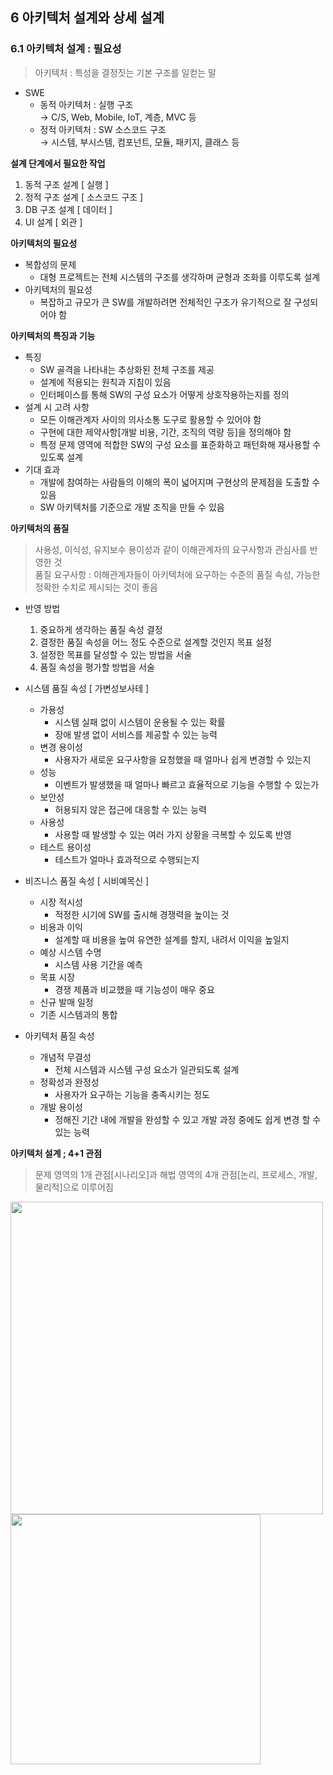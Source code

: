 <head>
    <style>
        .imp{
            color : red;
            font-weight : bold;
        }
    </style>
</head>

## 6 아키텍처 설계와 상세 설계
### 6.1 아키텍처 설계 : 필요성
> 아키텍처 : 특성을 결정짓는 기본 구조를 일컫는 말

- SWE
    + 동적 아키텍처 : 실행 구조  
    &rarr; C/S, Web, Mobile, IoT, 계층, MVC 등
    + 정적 아키텍처 : SW 소스코드 구조  
    &rarr; 시스템, 부시스템, 컴포넌트, 모듈, 패키지, 클래스 등

**설계 단계에서 필요한 작업**
1. 동적 구조 설계 [ 실행 ]
1. 정적 구조 설계 [ 소스코드 구조 ]
1. DB 구조 설계 [ 데이터 ]
1. UI 설계 [ 외관 ]

**아키텍처의 필요성**  
- 복합성의 문제
  + 대형 프로젝트는 전체 시스템의 구조를 생각하며 균형과 조화를 이루도록 설계
- 아키텍처의 필요성
  + 복잡하고 규모가 큰 SW를 개발하려면 전체적인 구조가 유기적으로 잘 구성되어야 함

**아키텍처의 특징과 기능**
- 특징
  + SW 골격을 나타내는 추상화된 전체 구조를 제공
  + 설계에 적용되는 원칙과 지침이 있음
  + 인터페이스를 통해 SW의 구성 요소가 어떻게 상호작용하는지를 정의
- 설계 시 고려 사항
  + 모든 이해관계자 사이의 의사소통 도구로 활용할 수 있어야 함
  + 구현에 대한 제약사항[개발 비용, 기간, 조직의 역량 등]을 정의해야 함
  + 특정 문제 영역에 적합한 SW의 구성 요소를 표준화하고 패턴화해 재사용할 수 있도록 설계
- 기대 효과
  + 개발에 참여하는 사람들의 이해의 폭이 넓어지며 구현상의 문제점을 도출할 수 있음
  + SW 아키텍처를 기준으로 개발 조직을 만들 수 있음

**아키텍처의 품질**
> 사용성, 이식성, 유지보수 용이성과 같이 이해관계자의 요구사항과 관심사를 반영한 것  
> 품질 요구사항 : 이해관계자들이 아키텍처에 요구하는 수준의 품질 속성, 가능한 정확한 수치로 제시되는 것이 좋음

- 반영 방법
    1. 중요하게 생각하는 품질 속성 결정
    1. 결정한 품질 속성을 어느 정도 수준으로 설계할 것인지 목표 설정
    1. 설정한 목표를 달성할 수 있는 방법을 서술
    1. 품질 속성을 평가할 방법을 서술

- 시스템 품질 속성 [ 가변성보사테 ]
  + 가용성
    * 시스템 실패 없이 시스템이 운용될 수 있는 확률
    * 장애 발생 없이 서비스를 제공할 수 있는 능력
  + 변경 용이성
    * 사용자가 새로운 요구사항을 요청했을 때 얼마나 쉽게 변경할 수 있는지
  + 성능
    * 이벤트가 발생했을 때 얼마나 빠르고 효율적으로 기능을 수행할 수 있는가
  + 보안성
    * 허용되지 않은 접근에 대응할 수 있는 능력
  + 사용성
    * 사용할 때 발생할 수 있는 여러 가지 상황을 극복할 수 있도록 반영
  + 테스트 용이성
    * 테스트가 얼마나 효과적으로 수행되는지
- 비즈니스 품질 속성 [ 시비예목신 ]
  + 시장 적시성
    * 적정한 시기에 SW를 출시해 경쟁력을 높이는 것
  + 비용과 이익
    * 설계할 때 비용을 높여 유연한 설계를 할지, 내려서 이익을 높일지
  + 예상 시스템 수명
    * 시스템 사용 기간을 예측
  + 목표 시장
    * 경쟁 제품과 비교했을 때 기능성이 매우 중요
  + 신규 발매 일정
  + 기존 시스템과의 통합
- 아키텍처 품질 속성
  + 개념적 무결성
    * 전체 시스템과 시스템 구성 요소가 일관되도록 설계
  + 정확성과 완정성
    * 사용자가 요구하는 기능을 충족시키는 정도
  + 개발 용이성
    * 정해진 기간 내에 개발을 완성할 수 있고 개발 과정 중에도 쉽게 변경 할 수 있는 능력

**아키텍처 설계 ; 4+1 관점**
> 문제 영역의 1개 관점[시나리오]과 해법 영역의 4개 관점[논리, 프로세스, 개발, 물리적]으로 이루어짐

<img src = https://imgur.com/nlIsGrZ.png width = 500>
<img src = https://imgur.com/NiqyV1b.png width = 400>

